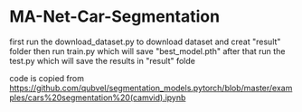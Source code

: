 ﻿# MA-Net-Car-Segmentation
first run the download_dataset.py to download dataset and creat "result" folder
then run train.py which will save "best_model.pth"
after that run  the test.py which will save the results in "result" folde

code is copied from https://github.com/qubvel/segmentation_models.pytorch/blob/master/examples/cars%20segmentation%20(camvid).ipynb
